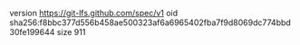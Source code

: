 version https://git-lfs.github.com/spec/v1
oid sha256:f8bbc377d556b458ae500323af6a6965402fba7f9d8069dc774bbd30fe199644
size 911
